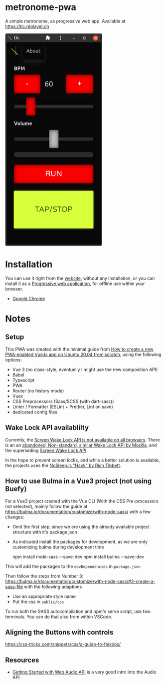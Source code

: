 # metronome-pwa

A simple metronome, as progressive web app. Available at https://tic.replayer.ch

![tic (metronome) main screen](/public/img/screenshot.png)

# Installation

You can use it right from the [website](https://tic.replayer.ch), without any installation, or you can install it as a [Progressive web application](https://en.wikipedia.org/wiki/Progressive_web_application), for offline use within your browser. 

 - [Google Chrome](https://support.google.com/chrome/answer/9658361)

# Notes

## Setup

This PWA was created with the minimal guide from [How to create a new PWA-enabled VueJs app on Ubuntu 20.04 from scratch](https://qrys.ch/how-to-create-a-new-pwa-enabled-vuejs-app-on-ubuntu-20-04/), using the following options:

- Vue 3 (no class-style, eventuelly I might use the new composition API)
- Babel
- Typescript
- PWA
- Router (no history mode)
- Vuex
- CSS Preprocessors (Sass/SCSS (with dart-sass))
- Linter / Formatter (ESLint + Prettier, Lint on save)
- dedicated config files

## Wake Lock API availablilty

Currently, the [Screen Wake Lock API is not available on all browsers](https://caniuse.com/wake-lock). There is an an [abandoned, Non-standard, similar Wake Lock API by Mozilla](https://developer.mozilla.org/en-US/docs/Archive/B2G_OS/API/Wake_Lock_API), and the superseding [Screen Wake Lock API](https://developer.mozilla.org/en-US/docs/Web/API/Screen_Wake_Lock_API).

In the hope to prevent screen locks, and while a better solution is available, the projects uses the [NoSleep.js "Hack" by Rich Tibbett](https://github.com/richtr/NoSleep.js).

## How to use Bulma in a Vue3 project (not using Buefy)

For a Vue3 project created with the Vue CLI (With the CSS Pre-processors not selected), mainly follow the guide at https://bulma.io/documentation/customize/with-node-sass/ with a few changes:

-   Omit the first step, since we are using the already available project structure with it's package.json
-   As indicated install the packages for development, as we are only customizing bulma during development time

    npm install node-sass --save-dev
    npm install bulma --save-dev

This will add the packages to the `devDependencies` in `package.json`

Then follow the steps from Number 3: https://bulma.io/documentation/customize/with-node-sass/#3-create-a-sass-file with the following adaptions

-   Use an appropriate style name
-   Put the css in `public/css`

To run both the SASS autocompilation and npm's serve script, use two terminals. You can do that also from within VSCode.

## Aligning the Buttons with controls

https://css-tricks.com/snippets/css/a-guide-to-flexbox/

## Resources

-   [Getting Started with Web Audio API](https://www.html5rocks.com/en/tutorials/webaudio/intro/) is a very good intro into the Audio API
